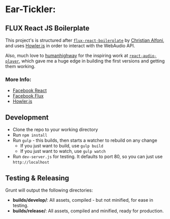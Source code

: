 # Ear-Tickler: 

## FLUX React JS Boilerplate
This project's is structured after [`flux-react-boilerplate`](https://github.com/christianalfoni/flux-react-boilerplate)
by [Christian Alfoni](https://github.com/christianalfoni), and uses [Howler.js](https://github.com/goldfire/howler.js) 
in order to interact with the WebAudio API.

Also, much love to [humanhighway](https://github.com/humanhighway) for the inspiring work at 
[`react-audio-player`](https://github.com/humanhighway/react-audio-player), which gave me a huge edge in building the 
first versions and getting them working.

### More Info:
* [Facebook React](http://facebook.github.io/react/)
* [Facebook Flux](http://facebook.github.io/flux/)
* [Howler.js](https://github.com/goldfire/howler.js)

## Development
* Clone the repo to your working directory
* Run `npm install`
* Run `gulp` - this builds, then starts a watcher to rebuild on any change
  * If you just want to build, use `gulp build`
  * If you just want to watch, use `gulp watch`
* Run `dev-server.js` for testing. It defaults to port 80, so you can just use `http://localhost`

## Testing & Releasing
Grunt will output the following directories:
* **builds/develop/**: All assets, compiled - but not minified, for ease in testing.
* **builds/release/**: All assets, compiled and minified, ready for production.